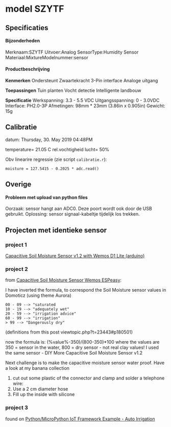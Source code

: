 # model SZYTF

## Specificaties

#### Bijzonderheden
Merknaam:SZYTF
Uitvoer:Analog 
SensorType:Humidity Sensor
Materiaal:MixtureModelnummer:sensor

#### Productbeschrijving
**Kenmerken**
Ondersteunt Zwaartekracht 3-Pin interface
Analoge uitgang
 
**Toepassingen**
Tuin planten
Vocht detectie
Intelligente landbouw
 
**Specificatie**
Werkspanning: 3.3 - 5.5 VDC
Uitgangsspanning: 0 - 3.0VDC
Interface: PH2.0-3P
Afmetingen: 98mm * 23mm (3.86in x 0.905in)
Gewicht: 15g

## Calibratie

datum: Thursday, 30. May 2019 04:48PM 

temperature= 21.05 C
rel.vochtigheid lucht= 50%

Obv linearire regressie (zie script `calibratie.r`):
```
moisture = 127.5415 - 0.2025 * adc.read()
```

## Overige

#### Probleem met upload van python files

Oorzaak: sensor hangt aan ADC0. Deze poort wordt ook door de USB gebruikt.
Oplossing: sensor signaal-kabeltje tijdelijk los trekken.



## Projecten met identieke sensor

### project 1
[Capacitive Soil Moisture Sensor v1.2 with Wemos D1 Lite (arduino)](https://maker.pro/esp8266/projects/capacitive-soil-moisture-sensor-v12-with-wemos-d1-lite-arduino-ide)

### project 2

from [Capacitive Soil Moisture Sensor Wemos ESPeasy](https://www.domoticz.com/forum/viewtopic.php?t=24116):

I have inverted the formula, to correspond the Soil Moisture sensor values in Domoticz (using theme Aurora)
```
00 - 09 --> "saturated
10 - 19 --> "adequately wet"
20 - 59 --> "irrigation advice"
60 - 99 --> "irrigation"
> 99 --> "Dangerously dry"
```
(definitions from this post viewtopic.php?t=23443#p180501)

now the formula is: (%value%-350)/(800-350)*100
where the values are 350 = sensor in the water, 800 = dry sensor - not real clay values!
I used the same sensor - DIY More Capacitive Soil Moisture Sensor v1.2


Next challenge is to make the capacitive moisture sensor water proof. Have a look at my banana collection

1. cut out some plastic of the connector and clamp and solder a telephone wire:
2. Use a 2 cm diameter hose 
3. Fill up the inside with silicone

### project 3

found on [Python/MicroPython IoT Framework Example - Auto Irrigation](https://www.hackster.io/bobbyleonard84/python-micropython-iot-framework-example-auto-irrigation-6286ae)

